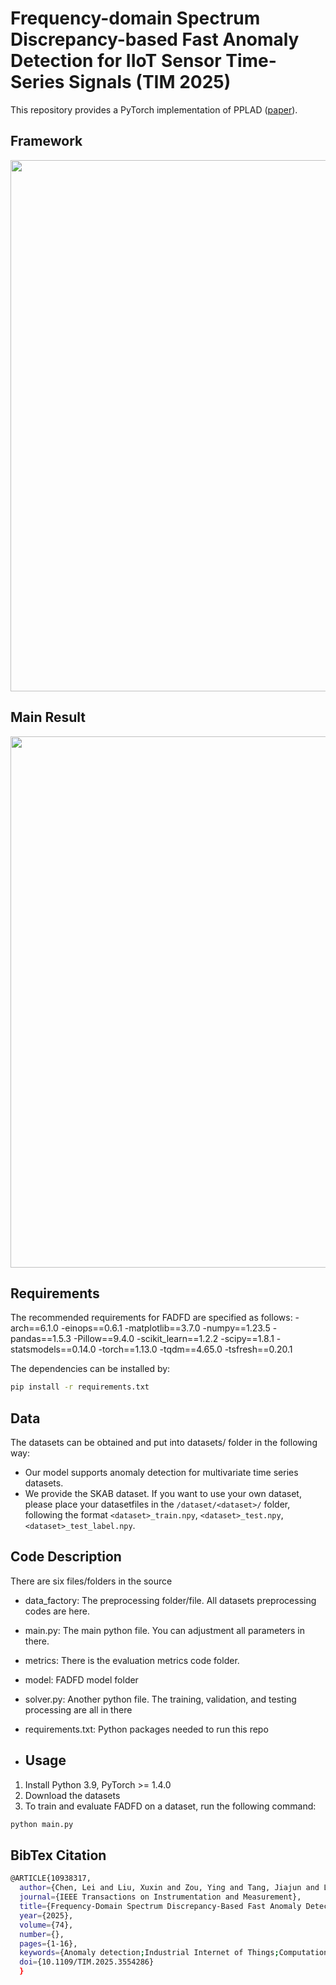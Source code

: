 # Frequency-domain Spectrum Discrepancy-based Fast Anomaly Detection for IIoT Sensor Time-Series Signals (TIM 2025)
This repository provides a PyTorch implementation of PPLAD ([paper](https://ieeexplore.ieee.org/abstract/document/10938317)).

## Framework
<img src="https://github.com/infogroup502/FADFD/main/img/workflow.pdf" width="850px">

## Main Result
<img src="https://github.com/infogroup502/FADFD/main/img/result.png" width="850px">

## Requirements
The recommended requirements for FADFD are specified as follows:
-arch==6.1.0
-einops==0.6.1
-matplotlib==3.7.0
-numpy==1.23.5
-pandas==1.5.3
-Pillow==9.4.0
-scikit_learn==1.2.2
-scipy==1.8.1
-statsmodels==0.14.0
-torch==1.13.0
-tqdm==4.65.0
-tsfresh==0.20.1

The dependencies can be installed by:
```bash
pip install -r requirements.txt
```
## Data
The datasets can be obtained and put into datasets/ folder in the following way:
- Our model supports anomaly detection for multivariate time series datasets.
- We provide the SKAB dataset. If you want to use your own dataset, please place your datasetfiles in the `/dataset/<dataset>/` folder, following the format `<dataset>_train.npy`, `<dataset>_test.npy`, `<dataset>_test_label.npy`.

## Code Description
There are six files/folders in the source
- data_factory: The preprocessing folder/file. All datasets preprocessing codes are here.
- main.py: The main python file. You can adjustment all parameters in there.
- metrics: There is the evaluation metrics code folder.
- model: FADFD model folder
- solver.py: Another python file. The training, validation, and testing processing are all in there
- requirements.txt: Python packages needed to run this repo


- ## Usage
1. Install Python 3.9, PyTorch >= 1.4.0
2. Download the datasets
3. To train and evaluate FADFD on a dataset, run the following command:
```bash
python main.py 
```
## BibTex Citation
```bash
@ARTICLE{10938317,
  author={Chen, Lei and Liu, Xuxin and Zou, Ying and Tang, Jiajun and Liu, Canwei and Hu, Bowen and Lv, Mingyang},
  journal={IEEE Transactions on Instrumentation and Measurement}, 
  title={Frequency-Domain Spectrum Discrepancy-Based Fast Anomaly Detection for IIoT Sensor Time-Series Signals}, 
  year={2025},
  volume={74},
  number={},
  pages={1-16},
  keywords={Anomaly detection;Industrial Internet of Things;Computational modeling;Accuracy;Time-frequency analysis;Feature extraction;Image edge detection;Neural networks;Cloud computing;Transformers;Anomaly detection;fast anomaly detection;frequency domain;Industrial Internet of Things (IIoT);sensor signal;spectrum discrepancy},
  doi={10.1109/TIM.2025.3554286}
  }
```
